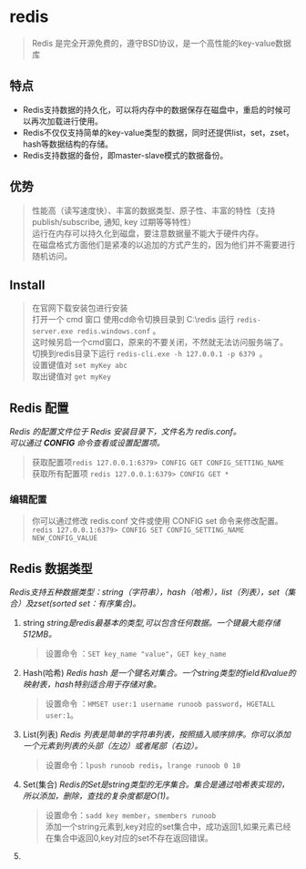 # redis

> Redis 是完全开源免费的，遵守BSD协议，是一个高性能的key-value数据库

## 特点

- Redis支持数据的持久化，可以将内存中的数据保存在磁盘中，重启的时候可以再次加载进行使用。
- Redis不仅仅支持简单的key-value类型的数据，同时还提供list，set，zset，hash等数据结构的存储。
- Redis支持数据的备份，即master-slave模式的数据备份。

## 优势
> 性能高（读写速度快）、丰富的数据类型、原子性、丰富的特性（支持 publish/subscribe, 通知, key 过期等等特性）  
> 运行在内存可以持久化到磁盘，要注意数据量不能大于硬件内存。  
> 在磁盘格式方面他们是紧凑的以追加的方式产生的，因为他们并不需要进行随机访问。

## Install
> 在官网下载安装包进行安装  
> 打开一个 cmd 窗口 使用cd命令切换目录到 C:\redis 运行 `redis-server.exe redis.windows.conf` 。  
> 这时候另启一个cmd窗口，原来的不要关闭，不然就无法访问服务端了。  
> 切换到redis目录下运行 `redis-cli.exe -h 127.0.0.1 -p 6379 `。  
> 设置键值对 `set myKey abc `  
> 取出键值对 `get myKey`

## Redis 配置 
*Redis 的配置文件位于 Redis 安装目录下，文件名为 redis.conf。*  
*可以通过 **CONFIG** 命令查看或设置配置项。*

> 获取配置项`redis 127.0.0.1:6379> CONFIG GET CONFIG_SETTING_NAME`  
> 获取所有配置项 `redis 127.0.0.1:6379> CONFIG GET *`

### 编辑配置
> 你可以通过修改 redis.conf 文件或使用 CONFIG set 命令来修改配置。  
> `redis 127.0.0.1:6379> CONFIG SET CONFIG_SETTING_NAME NEW_CONFIG_VALUE`

## Redis 数据类型 
_Redis支持五种数据类型：string（字符串），hash（哈希），list（列表），set（集合）及zset(sorted set：有序集合)。_

1. string _string是redis最基本的类型,可以包含任何数据。一个键最大能存储512MB。_
	> 设置命令 ：`SET key_name "value"`，`GET key_name`

1. Hash(哈希) _Redis hash 是一个键名对集合。一个string类型的field和value的映射表，hash特别适合用于存储对象。_
	> 设置命令 ：`HMSET user:1 username runoob password`，`HGETALL user:1`。

1. List(列表) _Redis 列表是简单的字符串列表，按照插入顺序排序。你可以添加一个元素到列表的头部（左边）或者尾部（右边）。_
	> 设置命令：`lpush runoob redis`，`lrange runoob 0 10`

1. Set(集合) _Redis的Set是string类型的无序集合。集合是通过哈希表实现的，所以添加，删除，查找的复杂度都是O(1)。_
    > 设置命令：`sadd key member`，`smembers runoob`  
    > 添加一个string元素到,key对应的set集合中，成功返回1,如果元素已经在集合中返回0,key对应的set不存在返回错误。

1. 

